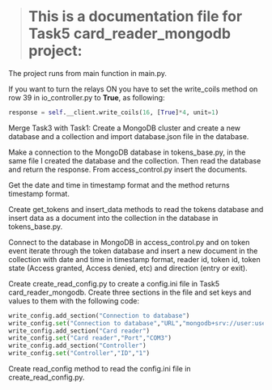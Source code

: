> # This is a documentation file for Task5 card_reader_mongodb project:

The project runs from main function in main.py.

If you want to turn the relays ON you have to set the write_coils method on row 39 in io_controller.py to **True**, as following:

```py
response = self.__client.write_coils(16, [True]*4, unit=1)
```

Merge Task3 with Task1: Create a MongoDB cluster and create a new database and a collection and import database.json file in the database.

Make a connection to the MongoDB database in tokens_base.py, in the same file I created the database and the collection. Then read the database and return the response. From access_control.py insert the documents.

Get the date and time in timestamp format and the method returns timestamp format.

Create get_tokens and insert_data methods to read the tokens database and insert data as a document into the collection in the database in tokens_base.py.

Connect to the database in MongoDB in access_control.py and on token event iterate through the token database and insert a new document in the collection with date and time in timestamp format, reader id, token id, token state (Access granted, Access denied, etc) and direction (entry or exit).

Create create_read_config.py to create a config.ini file in Task5 card_reader_mongodb.
Create three sections in the file and set keys and values to them with the following code:

```py
write_config.add_section("Connection to database")
write_config.set("Connection to database","URL","mongodb+srv://user:user-pass@cluster0.jfrs3.mongodb.net/myFirstDatabase?retryWrites=true&w=majority")
write_config.add_section("Card reader")
write_config.set("Card reader","Port","COM3")
write_config.add_section("Controller")
write_config.set("Controller","ID","1")
```

Create read_config method to read the config.ini file in create_read_config.py.
